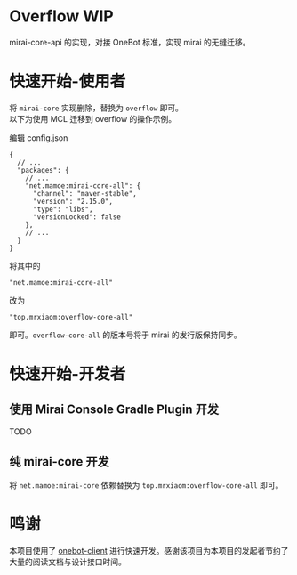 # Overflow WIP

mirai-core-api 的实现，对接 OneBot 标准，实现 mirai 的无缝迁移。

# 快速开始-使用者

将 `mirai-core` 实现删除，替换为 `overflow` 即可。  
以下为使用 MCL 迁移到 overflow 的操作示例。

编辑 config.json
```json5
{
  // ...
  "packages": {
    // ...
    "net.mamoe:mirai-core-all": {
      "channel": "maven-stable",
      "version": "2.15.0",
      "type": "libs",
      "versionLocked": false
    },
    // ...
  }
}
```
将其中的
```json5
"net.mamoe:mirai-core-all"
```
改为
```json5
"top.mrxiaom:overflow-core-all"
```
即可。`overflow-core-all` 的版本号将于 mirai 的发行版保持同步。

# 快速开始-开发者

## 使用 Mirai Console Gradle Plugin 开发

TODO

## 纯 mirai-core 开发

将 `net.mamoe:mirai-core` 依赖替换为 `top.mrxiaom:overflow-core-all` 即可。

# 鸣谢

本项目使用了 [onebot-client](https://github.com/cnlimiter/onebot-client) 进行快速开发。感谢该项目为本项目的发起者节约了大量的阅读文档与设计接口时间。
